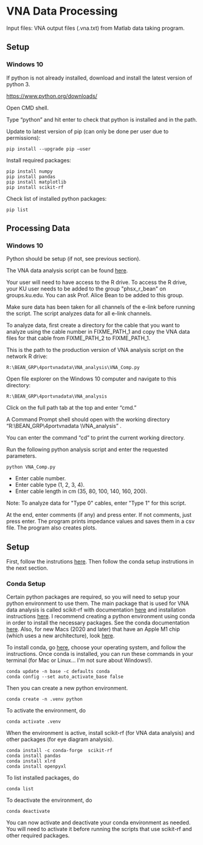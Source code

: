 # VNA Data Processing

Input files: VNA output files (.vna.txt) from Matlab data taking program.

## Setup

### Windows 10

If python is not already installed, download and install the latest version of python 3.

https://www.python.org/downloads/

Open CMD shell.

Type “python” and hit enter to check that python is installed and in the path.

Update to latest version of pip (can only be done per user due to permissions):

```
pip install --upgrade pip –user
```

Install required packages:

```
pip install numpy
pip install pandas
pip install matplotlib
pip install scikit-rf
```

Check list of installed python packages:

```
pip list
```

## Processing Data

### Windows 10

Python should be setup (if not, see previous section).

The VNA data analysis script can be found [here](https://github.com/ku-cms/eLink_Instrumentation/blob/main/VNA/python/VNA_COMP.py).

Your user will need to have access to the R drive. To access the R drive, your KU user needs to be added to the group "phsx_r_bean" on groups.ku.edu. You can ask Prof. Alice Bean to be added to this group.

Make sure data has been taken for all channels of the e-link before running the script. The script analyzes data for all e-link channels.

To analyze data, first create a directory for the cable that you want to analyze using the cable number in FIXME_PATH_1 and copy the VNA data files for that cable from FIXME_PATH_2 to FIXME_PATH_1.

This is the path to the production version of VNA analysis script on the network R drive:
```
R:\BEAN_GRP\4portvnadata\VNA_analysis\VNA_Comp.py
```

Open file explorer on the Windows 10 computer and navigate to this directory:
```
R:\BEAN_GRP\4portvnadata\VNA_analysis
```

Click on the full path tab at the top and enter “cmd.”

A Command Prompt shell should open with the working directory “R:\BEAN_GRP\4portvnadata \VNA_analysis” .

You can enter the command “cd” to print the current working directory.

Run the following python analysis script and enter the requested parameters.
```
python VNA_Comp.py
```

- Enter cable number.
- Enter cable type (1, 2, 3, 4).
- Enter cable length in cm (35, 80, 100, 140, 160, 200).

Note: To analyze data for "Type 0" cables, enter "Type 1" for this script.

At the end, enter comments (if any) and press enter. If not comments, just press enter.
The program prints impedance values and saves them in a csv file.
The program also creates plots.

## Setup

First, follow the instrutions [here](https://github.com/ku-cms/eLink_Instrumentation).
Then follow the conda setup instrutions in the next section.

### Conda Setup

Certain python packages are required, so you will need to setup your python environment to use them.
The main package that is used for VNA data analysis is called scikit-rf with documentation [here](https://scikit-rf.readthedocs.io/en/latest/index.html) and installation instructions [here](https://scikit-rf.readthedocs.io/en/latest/tutorials/Installation.html).
I recommend creating a python environment using conda in order to install the necessary packages.
See the conda documentation [here](https://conda.io/projects/conda/en/latest/user-guide/getting-started.html).
Also, for new Macs (2020 and later) that have an Apple M1 chip (which uses a new architecture), look [here](https://www.jimbobbennett.io/installing-scikit-learn-on-an-apple-m1/).

To install conda, go [here](https://docs.conda.io/projects/continuumio-conda/en/latest/user-guide/install/index.html), choose your operating system, and follow the instructions.
Once conda is installed, you can run these commands in your terminal (for Mac or Linux... I'm not sure about Windows!).
```
conda update -n base -c defaults conda
conda config --set auto_activate_base false
```
Then you can create a new python environment.
```
conda create -n .venv python
```
To activate the environment, do
```
conda activate .venv
```
When the environment is active, install scikit-rf (for VNA data analysis) and other packages (for eye diagram analysis).
```
conda install -c conda-forge  scikit-rf
conda install pandas
conda install xlrd
conda install openpyxl
```
To list installed packages, do
```
conda list
```
To deactivate the environment, do
```
conda deactivate
```
You can now activate and deactivate your conda environment as needed.
You will need to activate it before running the scripts that use scikit-rf and other required packages.
